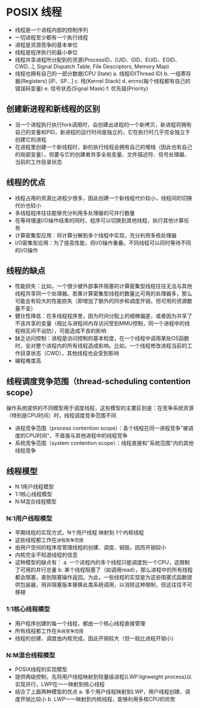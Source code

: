 # POSIX 线程
- 线程是一个进程内部的控制序列
- 一切进程至少都有一个执行线程
- 进程是资源竞争的基本单位
- 线程是程序执行的最小单位
- 线程共享进程所分配到的资源(ProcessID，[UID、GID、EUID、EGID、CWD...], Signal Dispatch Table, File Descriptors, Memory Map)
- 线程也拥有自己的一部分数据(CPU State)
  a. 线程ID(Thread ID)
  b. 一组寄存器(Registers) [IP、SP...]
  c. 栈(Kernel Stack)
  d. errno(每个线程都有自己的错误码变量)
  e. 信号状态(Signal Mask)
  f. 优先级(Priority)

## 创建新进程和新线程的区别
- 当一个进程执行执行fork调用时，会创建出进程的一个新拷贝，新进程将拥有自己的变量和PID，新进程的运行时间是独立的，它在执行时几乎完全独立于创建它的进程
- 在进程里创建一个新线程时，新的执行线程会拥有自己的堆栈（因此也有自己的局部变量），但要与它的创建者共享全局变量、文件描述符、信号处理器、当前的工作目录状态

## 线程的优点
- 线程占用的资源比进程少很多，因此创建一个新线程代价较小，线程间的切换代价也较小
- 多线程程序往往能够充分利用多处理器的可并行数量
- 在等待慢速I/O操作结束的同时，程序可以切换到其他线程，执行其他计算任务
- 计算密集型应用：将计算分解到多个线程中实现，充分利用多核处理器
- I/O密集型应用：为了提高性能，将I/O操作重叠。不同线程可以同时等待不同的I/O操作

## 线程的缺点
- 性能损失：比如，一个很少被外部事件阻塞的计算密集型线程往往无法与其他线程共享同一个处理器。若果计算密集型线程的数量比可用的处理器多，那么可能会有较大的性能损失（即增加了额外的同步和调度开销，但可用的资源数量不变）
- 健壮性降低：在多线程程序里，因为时间分配上的细微偏差，或者因为共享了不该共享的变量（相比与进程间内存访问受到MMU控制，同一个进程中的线程相互间不设防），可能造成不良的影响
- 缺乏访问控制：进程是访问控制的基本粒度，在一个线程中调用某些OS函数时，会对整个进程内的所有线程造成影响。比如，一个线程修改进程当前的工作目录状态（CWD），其他线程也会受到影响
- 编程难度高

## 线程调度竞争范围（thread-scheduling contention scope）
操作系统提供的不同模型用于调度线程，这些模型的主要区别是：在竞争系统资源（特别是CPU时间）时，线程调度竞争范围不同
- 进程竞争范围（process contention scope）：各个线程在同一进程竞争"被调度的CPU时间"，不直接与其他进程中的线程竞争
- 系统竞争范围（system contention scope）：线程直接和"系统范围"内的其他线程竞争

## 线程模型
- N:1用户线程模型
- 1:1核心线程模型
- N:M混合线程模型

### N:1用户线程模型
- 早期线程的实现方式，N个用户线程 映射到 1个内核线程
- 这些线程都工作在`进程竞争范围`
- 由用户空间的程序库管理线程的创建、调度、销毁，因而开销较小
- 内核完全不知道线程的信息
- 这种模型的缺点有：
  a. 一个进程内的多个线程只能调度到一个CPU，这限制了可用的并行总量
  b. 某个线程阻塞了（如调用read），那么进程中的所有线程都会阻塞，直到阻塞操作返回。为此，一些线程的实现是为这些阻塞式函数提供包装器，用非阻塞版本替换此类系统调用，以消除这种限制，但这往往不可移植

### 1:1核心线程模型
- 用户程序创建的每一个线程，都由一个核心线程直接管理
- 所有线程都工作在`系统竞争范围`
- 线程的创建、调度由内核完成，因此开销较大（但一般比进程开销小）

### N:M混合线程模型
- POSIX线程的实现模型
- 提供两级控制，先将用户线程映射到轻量级进程(LWP:ligtweight process)以实现并行，LWP在一一映射到核心线程
- 结合了上面两种模型的优点
  a. 多个用户线程映射到LWP，用户线程创建、调度开销比较小
  b. LWP一一映射到内核线程，能够利用多核CPU的优势

